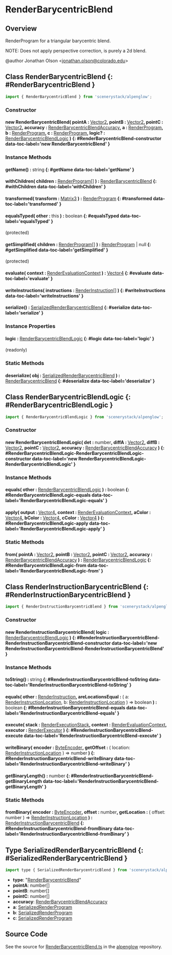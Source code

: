 # RenderBarycentricBlend

## Overview

RenderProgram for a triangular barycentric blend.

NOTE: Does not apply perspective correction, is purely a 2d blend.

@author Jonathan Olson &lt;jonathan.olson@colorado.edu&gt;

## Class RenderBarycentricBlend {: #RenderBarycentricBlend }


```js
import { RenderBarycentricBlend } from 'scenerystack/alpenglow';
```
### Constructor

#### new RenderBarycentricBlend( pointA : <span style="font-weight: 400;">[Vector2](../dot/Vector2.md)</span>, pointB : <span style="font-weight: 400;">[Vector2](../dot/Vector2.md)</span>, pointC : <span style="font-weight: 400;">[Vector2](../dot/Vector2.md)</span>, accuracy : <span style="font-weight: 400;">[RenderBarycentricBlendAccuracy](../alpenglow/RenderBarycentricBlend.md#RenderBarycentricBlendAccuracy)</span>, a : <span style="font-weight: 400;">[RenderProgram](../alpenglow/RenderProgram.md)</span>, b : <span style="font-weight: 400;">[RenderProgram](../alpenglow/RenderProgram.md)</span>, c : <span style="font-weight: 400;">[RenderProgram](../alpenglow/RenderProgram.md)</span>, logic? : <span style="font-weight: 400;">[RenderBarycentricBlendLogic](../alpenglow/RenderBarycentricBlend.md#RenderBarycentricBlendLogic)</span> ) {: #RenderBarycentricBlend-constructor data-toc-label='new RenderBarycentricBlend' }

### Instance Methods

#### getName() : <span style="font-weight: 400;"><span style="color: hsla(calc(var(--md-hue) + 180deg),80%,40%,1);">string</span></span> {: #getName data-toc-label='getName' }

#### withChildren( children : <span style="font-weight: 400;">[RenderProgram](../alpenglow/RenderProgram.md)[]</span> ) : <span style="font-weight: 400;">[RenderBarycentricBlend](../alpenglow/RenderBarycentricBlend.md)</span> {: #withChildren data-toc-label='withChildren' }

#### transformed( transform : <span style="font-weight: 400;">[Matrix3](../dot/Matrix3.md)</span> ) : <span style="font-weight: 400;">[RenderProgram](../alpenglow/RenderProgram.md)</span> {: #transformed data-toc-label='transformed' }

#### equalsTyped( other : <span style="font-weight: 400;"><span style="color: hsla(calc(var(--md-hue) + 180deg),80%,40%,1);">this</span></span> ) : <span style="font-weight: 400;"><span style="color: hsla(calc(var(--md-hue) + 180deg),80%,40%,1);">boolean</span></span> {: #equalsTyped data-toc-label='equalsTyped' }

(protected)

#### getSimplified( children : <span style="font-weight: 400;">[RenderProgram](../alpenglow/RenderProgram.md)[]</span> ) : <span style="font-weight: 400;">[RenderProgram](../alpenglow/RenderProgram.md) | <span style="color: hsla(calc(var(--md-hue) + 180deg),80%,40%,1);">null</span></span> {: #getSimplified data-toc-label='getSimplified' }

(protected)

#### evaluate( context : <span style="font-weight: 400;">[RenderEvaluationContext](../alpenglow/RenderEvaluationContext.md)</span> ) : <span style="font-weight: 400;">[Vector4](../dot/Vector4.md)</span> {: #evaluate data-toc-label='evaluate' }

#### writeInstructions( instructions : <span style="font-weight: 400;">[RenderInstruction](../alpenglow/RenderInstruction.md)[]</span> ) {: #writeInstructions data-toc-label='writeInstructions' }

#### serialize() : <span style="font-weight: 400;">[SerializedRenderBarycentricBlend](../alpenglow/RenderBarycentricBlend.md#SerializedRenderBarycentricBlend)</span> {: #serialize data-toc-label='serialize' }

### Instance Properties

#### logic : <span style="font-weight: 400;">[RenderBarycentricBlendLogic](../alpenglow/RenderBarycentricBlend.md#RenderBarycentricBlendLogic)</span> {: #logic data-toc-label='logic' }

(readonly)

### Static Methods

#### deserialize( obj : <span style="font-weight: 400;">[SerializedRenderBarycentricBlend](../alpenglow/RenderBarycentricBlend.md#SerializedRenderBarycentricBlend)</span> ) : <span style="font-weight: 400;">[RenderBarycentricBlend](../alpenglow/RenderBarycentricBlend.md)</span> {: #deserialize data-toc-label='deserialize' }



## Class RenderBarycentricBlendLogic {: #RenderBarycentricBlendLogic }


```js
import { RenderBarycentricBlendLogic } from 'scenerystack/alpenglow';
```
### Constructor

#### new RenderBarycentricBlendLogic( det : <span style="font-weight: 400;"><span style="color: hsla(calc(var(--md-hue) + 180deg),80%,40%,1);">number</span></span>, diffA : <span style="font-weight: 400;">[Vector2](../dot/Vector2.md)</span>, diffB : <span style="font-weight: 400;">[Vector2](../dot/Vector2.md)</span>, pointC : <span style="font-weight: 400;">[Vector2](../dot/Vector2.md)</span>, accuracy : <span style="font-weight: 400;">[RenderBarycentricBlendAccuracy](../alpenglow/RenderBarycentricBlend.md#RenderBarycentricBlendAccuracy)</span> ) {: #RenderBarycentricBlendLogic-RenderBarycentricBlendLogic-constructor data-toc-label='new RenderBarycentricBlendLogic-RenderBarycentricBlendLogic' }

### Instance Methods

#### equals( other : <span style="font-weight: 400;">[RenderBarycentricBlendLogic](../alpenglow/RenderBarycentricBlend.md#RenderBarycentricBlendLogic)</span> ) : <span style="font-weight: 400;"><span style="color: hsla(calc(var(--md-hue) + 180deg),80%,40%,1);">boolean</span></span> {: #RenderBarycentricBlendLogic-equals data-toc-label='RenderBarycentricBlendLogic-equals' }

#### apply( output : <span style="font-weight: 400;">[Vector4](../dot/Vector4.md)</span>, context : <span style="font-weight: 400;">[RenderEvaluationContext](../alpenglow/RenderEvaluationContext.md)</span>, aColor : <span style="font-weight: 400;">[Vector4](../dot/Vector4.md)</span>, bColor : <span style="font-weight: 400;">[Vector4](../dot/Vector4.md)</span>, cColor : <span style="font-weight: 400;">[Vector4](../dot/Vector4.md)</span> ) {: #RenderBarycentricBlendLogic-apply data-toc-label='RenderBarycentricBlendLogic-apply' }

### Static Methods

#### from( pointA : <span style="font-weight: 400;">[Vector2](../dot/Vector2.md)</span>, pointB : <span style="font-weight: 400;">[Vector2](../dot/Vector2.md)</span>, pointC : <span style="font-weight: 400;">[Vector2](../dot/Vector2.md)</span>, accuracy : <span style="font-weight: 400;">[RenderBarycentricBlendAccuracy](../alpenglow/RenderBarycentricBlend.md#RenderBarycentricBlendAccuracy)</span> ) : <span style="font-weight: 400;">[RenderBarycentricBlendLogic](../alpenglow/RenderBarycentricBlend.md#RenderBarycentricBlendLogic)</span> {: #RenderBarycentricBlendLogic-from data-toc-label='RenderBarycentricBlendLogic-from' }



## Class RenderInstructionBarycentricBlend {: #RenderInstructionBarycentricBlend }


```js
import { RenderInstructionBarycentricBlend } from 'scenerystack/alpenglow';
```
### Constructor

#### new RenderInstructionBarycentricBlend( logic : <span style="font-weight: 400;">[RenderBarycentricBlendLogic](../alpenglow/RenderBarycentricBlend.md#RenderBarycentricBlendLogic)</span> ) {: #RenderInstructionBarycentricBlend-RenderInstructionBarycentricBlend-constructor data-toc-label='new RenderInstructionBarycentricBlend-RenderInstructionBarycentricBlend' }

### Instance Methods

#### toString() : <span style="font-weight: 400;"><span style="color: hsla(calc(var(--md-hue) + 180deg),80%,40%,1);">string</span></span> {: #RenderInstructionBarycentricBlend-toString data-toc-label='RenderInstructionBarycentricBlend-toString' }

#### equals( other : <span style="font-weight: 400;">[RenderInstruction](../alpenglow/RenderInstruction.md)</span>, areLocationsEqual : <span style="font-weight: 400;">( a: [RenderInstructionLocation](../alpenglow/RenderInstruction.md#RenderInstructionLocation), b: [RenderInstructionLocation](../alpenglow/RenderInstruction.md#RenderInstructionLocation) ) =&gt; <span style="color: hsla(calc(var(--md-hue) + 180deg),80%,40%,1);">boolean</span></span> ) : <span style="font-weight: 400;"><span style="color: hsla(calc(var(--md-hue) + 180deg),80%,40%,1);">boolean</span></span> {: #RenderInstructionBarycentricBlend-equals data-toc-label='RenderInstructionBarycentricBlend-equals' }

#### execute( stack : <span style="font-weight: 400;">[RenderExecutionStack](../alpenglow/RenderExecutionStack.md)</span>, context : <span style="font-weight: 400;">[RenderEvaluationContext](../alpenglow/RenderEvaluationContext.md)</span>, executor : <span style="font-weight: 400;">[RenderExecutor](../alpenglow/RenderExecutor.md)</span> ) {: #RenderInstructionBarycentricBlend-execute data-toc-label='RenderInstructionBarycentricBlend-execute' }

#### writeBinary( encoder : <span style="font-weight: 400;">[ByteEncoder](../alpenglow/ByteEncoder.md)</span>, getOffset : <span style="font-weight: 400;">( location: [RenderInstructionLocation](../alpenglow/RenderInstruction.md#RenderInstructionLocation) ) =&gt; <span style="color: hsla(calc(var(--md-hue) + 180deg),80%,40%,1);">number</span></span> ) {: #RenderInstructionBarycentricBlend-writeBinary data-toc-label='RenderInstructionBarycentricBlend-writeBinary' }

#### getBinaryLength() : <span style="font-weight: 400;"><span style="color: hsla(calc(var(--md-hue) + 180deg),80%,40%,1);">number</span></span> {: #RenderInstructionBarycentricBlend-getBinaryLength data-toc-label='RenderInstructionBarycentricBlend-getBinaryLength' }

### Static Methods

#### fromBinary( encoder : <span style="font-weight: 400;">[ByteEncoder](../alpenglow/ByteEncoder.md)</span>, offset : <span style="font-weight: 400;"><span style="color: hsla(calc(var(--md-hue) + 180deg),80%,40%,1);">number</span></span>, getLocation : <span style="font-weight: 400;">( offset: <span style="color: hsla(calc(var(--md-hue) + 180deg),80%,40%,1);">number</span> ) =&gt; [RenderInstructionLocation](../alpenglow/RenderInstruction.md#RenderInstructionLocation)</span> ) : <span style="font-weight: 400;">[RenderInstructionBarycentricBlend](../alpenglow/RenderBarycentricBlend.md#RenderInstructionBarycentricBlend)</span> {: #RenderInstructionBarycentricBlend-fromBinary data-toc-label='RenderInstructionBarycentricBlend-fromBinary' }



## Type SerializedRenderBarycentricBlend {: #SerializedRenderBarycentricBlend }


```js
import type { SerializedRenderBarycentricBlend } from 'scenerystack/alpenglow';
```


- **type**: "[RenderBarycentricBlend](../alpenglow/RenderBarycentricBlend.md)"
- **pointA**: <span style="color: hsla(calc(var(--md-hue) + 180deg),80%,40%,1);">number</span>[]
- **pointB**: <span style="color: hsla(calc(var(--md-hue) + 180deg),80%,40%,1);">number</span>[]
- **pointC**: <span style="color: hsla(calc(var(--md-hue) + 180deg),80%,40%,1);">number</span>[]
- **accuracy**: [RenderBarycentricBlendAccuracy](../alpenglow/RenderBarycentricBlend.md#RenderBarycentricBlendAccuracy)
- **a**: [SerializedRenderProgram](../alpenglow/RenderProgram.md#SerializedRenderProgram)
- **b**: [SerializedRenderProgram](../alpenglow/RenderProgram.md#SerializedRenderProgram)
- **c**: [SerializedRenderProgram](../alpenglow/RenderProgram.md#SerializedRenderProgram)




## Source Code

See the source for [RenderBarycentricBlend.ts](https://github.com/phetsims/alpenglow/blob/main/js/render-program/RenderBarycentricBlend.ts) in the [alpenglow](https://github.com/phetsims/alpenglow) repository.
